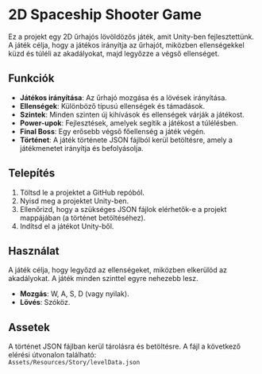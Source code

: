 # 2D Spaceship Shooter Game

Ez a projekt egy 2D űrhajós lövöldözős játék, amit Unity-ben fejlesztettünk. A játék célja, hogy a játékos irányítja az űrhajót, miközben ellenségekkel küzd és túléli az akadályokat, majd legyőzze a végső ellenséget.

## Funkciók

- **Játékos irányítása**: Az űrhajó mozgása és a lövések irányítása.
- **Ellenségek**: Különböző típusú ellenségek és támadások.
- **Szintek**: Minden szinten új kihívások és ellenségek várják a játékost.
- **Power-upok**: Fejlesztések, amelyek segítik a játékost a túlélésben.
- **Final Boss**: Egy erősebb végső főellenség a játék végén.
- **Történet**: A játék története JSON fájlból kerül betöltésre, amely a játékmenetet irányítja és befolyásolja.

## Telepítés

1. Töltsd le a projektet a GitHub repóból.
2. Nyisd meg a projektet Unity-ben.
3. Ellenőrizd, hogy a szükséges JSON fájlok elérhetők-e a projekt mappájában (a történet betöltéséhez).
4. Indítsd el a játékot Unity-ből.

## Használat

A játék célja, hogy legyőzd az ellenségeket, miközben elkerülöd az akadályokat. A játék minden szinttel egyre nehezebb lesz.

- **Mozgás**: W, A, S, D (vagy nyilak).
- **Lövés**: Szóköz.

## Assetek

A történet JSON fájlban kerül tárolásra és betöltésre. A fájl a következő elérési útvonalon található:  
`Assets/Resources/Story/levelData.json`
